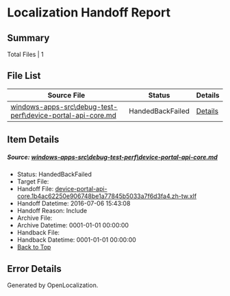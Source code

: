 # <a name='report-top'></a> Localization Handoff Report

## Summary
 Total Files | 1

## File List
 Source File | Status | Details 
 ----------- | ------ | ------- 
 [windows-apps-src\debug-test-perf\device-portal-api-core.md](https://github.com/Microsoft/windows-apps/blob/5d4410cf2c00d729502cffb00ba5828e0b091a12/windows-apps-src/debug-test-perf/device-portal-api-core.md) | HandedBackFailed | [Details](#c808b7561da2c47a305a5319ddb347f095b1aa371972)

## Item Details
##### <a name='c808b7561da2c47a305a5319ddb347f095b1aa371972'></a> Source: [windows-apps-src\debug-test-perf\device-portal-api-core.md](https://github.com/Microsoft/windows-apps/blob/5d4410cf2c00d729502cffb00ba5828e0b091a12/windows-apps-src/debug-test-perf/device-portal-api-core.md)
* Status: HandedBackFailed
* Target File: 
* Handoff File: [device-portal-api-core.1b4ac62250e906748be1a77845b5033a7f6d3fa4.zh-tw.xlf](https://github.com/Microsoft/WDG.handoff/blob/23b4c30fcc778fa9f97950a4851275759f93f13d/ol-handoff/Microsoft/windows-apps.zh-tw/master/device-portal-api-core.1b4ac62250e906748be1a77845b5033a7f6d3fa4.zh-tw.xlf)
* Handoff Datetime: 2016-07-06 15:43:08
* Handoff Reason: Include
* Archive File: 
* Archive Datetime: 0001-01-01 00:00:00
* Handback File: 
* Handback Datetime: 0001-01-01 00:00:00
* [Back to Top](#report-top)


## Error Details

Generated by OpenLocalization.
